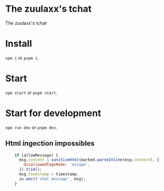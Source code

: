 # The zuulaxx's tchat

The zuulaxx's tchat

# Install

`npm i` or `pnpm i`.

# Start

`npm start` or `pnpm start`.

# Start for development

`npm run dev` or `pnpm dev`.

## __Html ingection impossibles__

```js
    if (allowMessage) {
      msg.content = sanitizeHtml(marked.parseInline(msg.content), {
        disallowedTagsMode: 'escape',
      }).trim();
      msg.timestamp = timestamp;
      io.emit('chat message', msg);
    }
```

